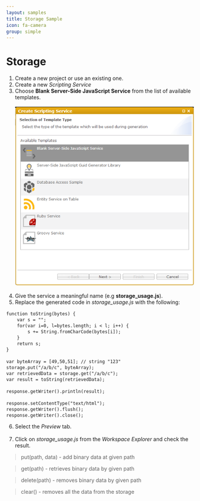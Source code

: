 ```yaml
---
layout: samples
title: Storage Sample
icon: fa-camera
group: simple
---
```


Storage
===

1. Create a new project or use an existing one.
2. Create a new *Scripting Service*
3. Choose **Blank Server-Side JavaScript Service** from the list of available templates.
<br></br>
![Mail Service 2](images/mail_service/mail_service_2.png)
<br></br>
4. Give the service a meaningful name (e.g **storage_usage.js**).
5. Replace the generated code in *storage_usage.js* with the following:
<pre><code>function toString(bytes) {
    var s = "";
    for(var i=0, l=bytes.length; i < l; i++) {
        s += String.fromCharCode(bytes[i]);
    }
    return s;
}

var byteArray = [49,50,51]; // string "123"
storage.put("/a/b/c", byteArray);
var retrievedData = storage.get("/a/b/c");
var result = toString(retrievedData);

response.getWriter().println(result);

response.setContentType("text/html");
response.getWriter().flush();
response.getWriter().close();
</code></pre>
6. Select the *Preview* tab.
<br></br>
7. Click on *storage_usage.js* from the *Workspace Explorer* and check the result.

> put(path, data) - add binary data at given path

> get(path) - retrieves binary data by given path

> delete(path) - removes binary data by given path

> clear() - removes all the data from the storage
